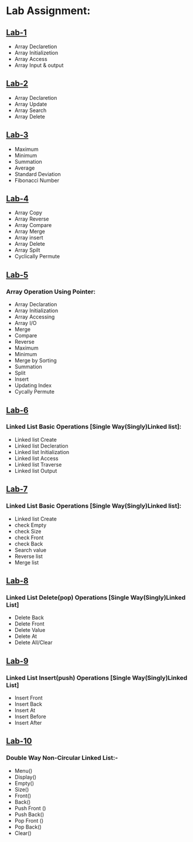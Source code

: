 # Lab Assignment:

## [Lab-1](https://github.com/1834902551/cse214/tree/master/Lab1)
- Array Declaretion
- Array Initializetion
- Array Access
- Array Input & output


## [Lab-2](https://github.com/1834902551/cse214/tree/master/Lab2)
- Array Declaretion
- Array Update
- Array Search
- Array Delete


## [Lab-3](https://github.com/1834902551/cse214/tree/master/Lab3)
- Maximum
- Minimum
- Summation
- Average
- Standard Deviation
- Fibonacci Number


## [Lab-4](https://github.com/1834902551/cse214/tree/master/Lab4)
- Array Copy
- Array Reverse
- Array Compare
- Array Merge
- Array insert
- Array Delete
- Array Spilt
- Cyclically Permute


## [Lab-5](https://github.com/1834902551/cse214/tree/master/Lab5)
### Array Operation Using Pointer:
- Array Declaration
- Array Initialization
- Array Accessing
- Array I/O
- Merge
- Compare
- Reverse
- Maximum
- Minimum
- Merge by Sorting
- Summation
- Split
- Insert
- Updating Index
- Cycally Permute

## [Lab-6](https://github.com/1834902551/cse214/tree/master/Lab6)
### Linked List Basic Operations [Single Way(Singly)Linked list]:
- Linked list Create
- Linked list Decleration
- Linked list Initialization
- Linked list Access
- Linked list Traverse
- Linked list Output

## [Lab-7](https://github.com/1834902551/cse214/tree/master/Lab7)
### Linked List Basic Operations [Single Way(Singly)Linked list]:
- Linked list Create
- check Empty
- check Size
- check Front
- check Back
- Search value
- Reverse list
- Merge list

## [Lab-8](https://github.com/1834902551/cse214/tree/master/Lab8)
### Linked List Delete(pop) Operations [Single Way(Singly)Linked List]
- Delete Back
- Delete Front
- Delete Value
- Delete At
- Delete All/Clear

## [Lab-9](https://github.com/1834902551/cse214/tree/master/Lab9)
### Linked List Insert(push) Operations [Single Way(Singly)Linked List]
- Insert Front
- Insert Back
- Insert At
- Insert Before
- Insert After

## [Lab-10](https://github.com/1834902551/cse214/tree/master/Lab10)

### Double Way Non-Circular Linked List:-

- Menu()
- Display()
- Empty()
- Size()
- Front()
- Back()
- Push Front ()
- Push Back()
- Pop Front ()
- Pop Back()
- Clear()
